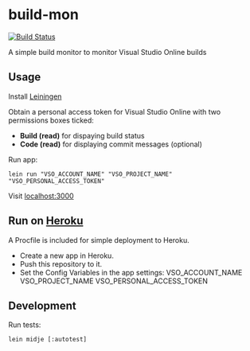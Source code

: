 # build-mon

[![Build Status](https://snap-ci.com/elrob/build-mon/branch/master/build_image)](https://snap-ci.com/elrob/build-mon/branch/master)

A simple build monitor to monitor Visual Studio Online builds


## Usage

Install [Leiningen](http://leiningen.org/)

Obtain a personal access token for Visual Studio Online with two permissions boxes ticked:

- **Build (read)** for dispaying build status
- **Code (read)**  for displaying commit messages (optional)

Run app:

    lein run "VSO_ACCOUNT_NAME" "VSO_PROJECT_NAME" "VSO_PERSONAL_ACCESS_TOKEN"


Visit [localhost:3000](http://localhost:3000)


## Run on [Heroku](https://heroku.com)

A Procfile is included for simple deployment to Heroku.

- Create a new app in Heroku.
- Push this repository to it.
- Set the Config Variables in the app settings:
        VSO_ACCOUNT_NAME
        VSO_PROJECT_NAME
        VSO_PERSONAL_ACCESS_TOKEN


## Development

Run tests:

    lein midje [:autotest]
